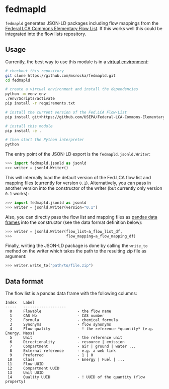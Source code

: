 # fedmapld
`fedmapld` generates JSON-LD packages including flow mappings from the
[Federal LCA Commons Elementary Flow List](https://github.com/USEPA/Federal-LCA-Commons-Elementary-Flow-List).
If this works well this could be integrated into the flow lists repository.

## Usage
Currently, the best way to use this module is in a
[virtual environment](https://docs.python.org/3/library/venv.html):

```bash
# checkout this repository
git clone https://github.com/msrocka/fedmapld.git
cd fedmapld

# create a virtual environment and install the dependencies
python -m venv env
./env/Scripts/activate
pip install -r requirements.txt

# install the current version of the Fed.LCA Flow-List
pip install git+https://github.com/USEPA/Federal-LCA-Commons-Elementary-Flow-List.git@master

# install this module
pip install -e .

# then start the Python interpreter
python
```

The entry point of the JSON-LD export is the `fedmapld.jsonld.Writer`:

```python
>>> import fedmapld.jsonld as jsonld
>>> writer = jsonld.Writer()
```

This will internally load the default version of the Fed.LCA flow list and
mapping files (currently for version `0.1`). Alternatively, you can pass in
another version into the constructor of the writer (but currently only version
`0.1` works):

```python
>>> import fedmapld.jsonld as jsonld
>>> writer = jsonld.Writer(version="0.1")
```

Also, you can directly pass the flow list and mapping files as
[pandas data frames](https://pandas.pydata.org/pandas-docs/version/0.23.4/generated/pandas.DataFrame.html)
into the constructor (see the data format definition below):

```python
>>> writer = jsonld.Writer(flow_list=a_flow_list_df,
>>>                        flow_mapping=a_flow_mapping_df)
```

Finally, writing the JSON-LD package is done by calling the
`write_to` method on the writer which takes the path to the
resulting zip file as argument:

```python
>>> writer.write_to("path/to/file.zip")
```

## Data format
The flow list is a pandas data frame with the following columns:

```
Index   Label
-----   -------------------
  0     Flowable                - the flow name
  1     CAS No                  - CAS number
  2     Formula                 - chemical formula
  3     Synonyms                - flow synonyms
  4     Flow quality            - ! the reference *quantity* (e.g. Energy, Mass)
  5     Unit                    - the reference unit
  6     Directionality          - resource | emission
  7     Compartment             - air | ground | water ...
  8     External reference      - e.g. a web link
  9     Preferred               - 1 | 0
 10     Class                   - Energy | Fuel | ...
 11     Flow UUID
 12     Compartment UUID
 13     Unit UUID
 14     Quality UUID            - ! UUID of the quantity (flow property)
```
